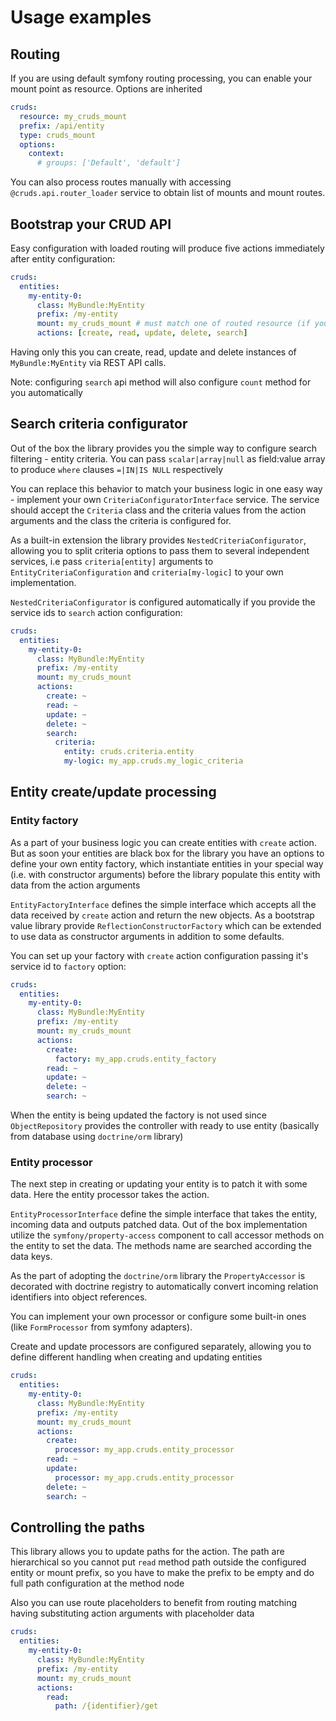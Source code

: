 # Usage examples

## Routing

If you are using default symfony routing processing, you can enable your mount point
as resource. Options are inherited

```yaml
cruds:
  resource: my_cruds_mount
  prefix: /api/entity
  type: cruds_mount
  options:
    context:
      # groups: ['Default', 'default']
```

You can also process routes manually with accessing `@cruds.api.router_loader` service
to obtain list of mounts and mount routes.


## Bootstrap your CRUD API

Easy configuration with loaded routing will produce five actions immediately after 
entity configuration:

```yaml
cruds:
  entities:
    my-entity-0:
      class: MyBundle:MyEntity
      prefix: /my-entity
      mount: my_cruds_mount # must match one of routed resource (if you wish to use symfony routing) to be loaded
      actions: [create, read, update, delete, search]
```

Having only this you can create, read, update and delete instances of `MyBundle:MyEntity` via REST API calls.

Note: configuring `search` api method will also configure `count` method for you automatically

## Search criteria configurator

Out of the box the library provides you the simple way to configure search filtering - entity criteria. 
You can pass `scalar|array|null` as field:value array to produce `where` clauses `=|IN|IS NULL` respectively
 
You can replace this behavior to match your business logic in one easy way - implement your own
`CriteriaConfiguratorInterface` service. The service should accept the `Criteria` class and the criteria values
from the action arguments and the class the criteria is configured for.

As a built-in extension the library provides `NestedCriteriaConfigurator`, allowing you to split criteria options
to pass them to several independent services, i.e pass `criteria[entity]` arguments to `EntityCriteriaConfiguration`
and `criteria[my-logic]` to your own implementation.

`NestedCriteriaConfigurator` is configured automatically if you provide the service ids to `search` action configuration:

```yaml
cruds:
  entities:
    my-entity-0:
      class: MyBundle:MyEntity
      prefix: /my-entity
      mount: my_cruds_mount 
      actions: 
        create: ~
        read: ~
        update: ~
        delete: ~
        search:
          criteria:
            entity: cruds.criteria.entity
            my-logic: my_app.cruds.my_logic_criteria
```

## Entity create/update processing

### Entity factory

As a part of your business logic you can create entities with `create` action.
But as soon your entities are black box for the library you have an options to
define your own entity factory, which instantiate entities in your special way
(i.e. with constructor arguments) before the library populate this entity with
data from the action arguments

`EntityFactoryInterface` defines the simple interface which accepts all the
data received by `create` action and return the new objects. As a bootstrap value
library provide `ReflectionConstructorFactory` which can be extended to
use data as constructor arguments in addition to some defaults.
 
You can set up your factory with `create` action configuration passing it's
service id to `factory` option:

```yaml
cruds:
  entities:
    my-entity-0:
      class: MyBundle:MyEntity
      prefix: /my-entity
      mount: my_cruds_mount 
      actions: 
        create:
          factory: my_app.cruds.entity_factory
        read: ~
        update: ~
        delete: ~
        search: ~
```

When the entity is being updated the factory is not used since `ObjectRepository`
provides the controller with ready to use entity (basically from database using `doctrine/orm` library) 

### Entity processor

The next step in creating or updating your entity is to patch it with some data.
Here the entity processor takes the action.

`EntityProcessorInterface` define the simple interface that takes the entity, incoming data
and outputs patched data. Out of the box implementation utilize the `symfony/property-access`
component to call accessor methods on the entity to set the data. The methods name 
are searched according the data keys.

As the part of adopting the `doctrine/orm` library the `PropertyAccessor` is decorated
with doctrine registry to automatically convert incoming relation identifiers into object 
references.

You can implement your own processor or configure some built-in ones (like 
`FormProcessor` from symfony adapters).

Create and update processors are configured separately, allowing you to
define different handling when creating and updating entities

```yaml
cruds:
  entities:
    my-entity-0:
      class: MyBundle:MyEntity
      prefix: /my-entity
      mount: my_cruds_mount 
      actions: 
        create:
          processor: my_app.cruds.entity_processor
        read: ~
        update:
          processor: my_app.cruds.entity_processor
        delete: ~
        search: ~
```

## Controlling the paths

This library allows you to update paths for the action. The path are hierarchical
so you cannot put `read` method path outside the configured entity or mount prefix, so
you have to make the prefix to be empty and do full path configuration at the method node

Also you can use route placeholders to benefit from routing matching having 
substituting action arguments with placeholder data 

```yaml
cruds:
  entities:
    my-entity-0:
      class: MyBundle:MyEntity
      prefix: /my-entity
      mount: my_cruds_mount 
      actions: 
        read:
          path: /{identifier}/get
```
